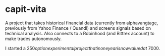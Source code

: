 # capit-vita

A project that takes historical financial data (currently from alphavangtage, previously from Yahoo Finance / Quandl) and screens signals based on technical analysis. Also connects to a Robinhood (and Bittrex account) to make trades autonomously. 

I started a $250 option experimental project that in one year is now valued at ~$7000.
